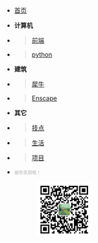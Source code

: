 <!-- ztao的博客/_sidebar.md -->

* [首页](README.md)
* **计算机**
 * >[前端](编程/前端.md)
 * >[python](编程/python.md)
* **建筑**
 * >[犀牛](建筑/犀牛.md)
 * >[Enscape](建筑/Enscape.md)
* **其它**
 * >[技点](生活/技点.md)
 * >[生活](生活/生活.md)
 * >[项目](生活/项目.md)



* <font color=#CCCCCC size=1.2 face="">**被你发现啦！**</font>

  &emsp; &emsp; &emsp;<img src="素材/wechat number.jpg" width="126" height="126"/>





<!-- <div id="container"> 
  <div id="header"></div> 
  <div id="page" class="clearfix">

* [首页](README.md)
* **计算机**
* >[前端](编程/前端.md)
* >[python](编程/python.md)
* **建筑**
* >[犀牛](建筑/犀牛.md)
* >[Enscape](建筑/Enscape.md)
* **其它**
* >[技点](生活/技点.md)
* >[生活](生活/生活.md)
&emsp;
&emsp;
&emsp;
&emsp;

* **建筑**
* >[犀牛](建筑/犀牛.md)
* >[Enscape](建筑/Enscape.md)
* **其它**
* >[技点](生活/技点.md)
* >[生活](生活/生活.md)
  </div> 
</div> 
  <div id="footer">* 
<font color=#CCCCCC size=1.2 face="">**被你发现啦！**
</font>

&emsp; &emsp; &emsp;
<img src="素材/wechat number.jpg" width="166" height="166"/>
  </div>  -->